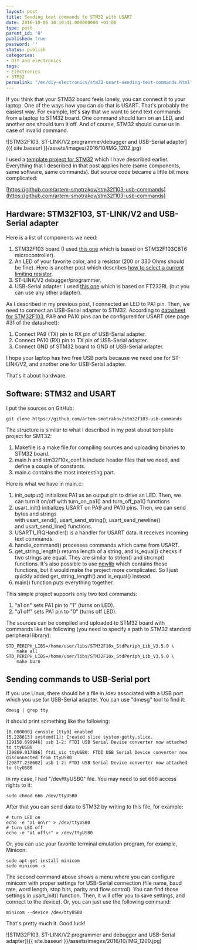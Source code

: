 ```yaml
---
layout: post
title: Sending text commands to STM32 with USART
date: 2016-10-06 10:10:41.000000000 +01:00
type: post
parent_id: '0'
published: true
password: ''
status: publish
categories:
- DIY and electronics
tags:
- Electronics
- STM32
permalink: "/en/diy-electronics/stm32-usart-sending-text-commands.html"
---
```

If you think that your STM32 board feels lonely, you can connect it to your laptop. One of the ways how you can do that&nbsp;is USART. That's probably the easiest way. For example, let's say that we want to send text commands from a laptop to STM32 board. One command should turn on an LED, and another one should turn it off. And of course, STM32 should curse us in case of invalid command.

![STM32F103, ST-LINK/V2 programmer/debugger and USB-Serial adapter]({{ site.baseurl }}/assets/images/2016/10/IMG_1202.jpg)

I used a [template project for STM32](http://blog.gypsyengineer.com/fun/a-template-project-for-stm32f103-on-linux.html)&nbsp;which I have described earlier. Everything that I described in that&nbsp;post applies here (same components, same software, same commands). But source code became a little bit more complicated:

[https://github.com/artem-smotrakov/stm32f103-usb-commands](https://github.com/artem-smotrakov/stm32f103-usb-commands)

## Hardware:&nbsp;STM32F103,&nbsp;ST-LINK/V2 and&nbsp;USB-Serial adapter

Here is a list of components we need:

1. STM32F103 board (I used [this one](https://www.aliexpress.com/item/1pcs-STM32F103C8T6-ARM-STM32-Minimum-System-Development-Board-Module-For-arduino/32478120209.html?spm=2114.13010608.0.57.JGYUo9) which is based on STM32F103C8T6 microcontroller).
2. An LED of your favorite color, and a resistor (200 or 330 Ohms should be fine). Here is another post which describes [how to select a current limiting resistor](http://blog.gypsyengineer.com/fun/limit-the-current-take-care-of-your-favorite-led.html).
3. ST-LINK/V2 debugger/programmer.
4. USB-Serial adapter. I used [this one](https://www.aliexpress.com/item/Free-shipping-FT232RL-FT232-FTDI-USB-3-3V-5-5V-to-TTL-Serial-Adapter-Module-Mini/32648254875.html?spm=2114.13010608.0.91.zmRfmD) which is based on&nbsp;FT232RL (but you can use any other adapter).

As&nbsp;I described in my previous post, I connected an LED to PA1 pin. Then, we need to connect an USB-Serial adapter to STM32. According to [datasheet for&nbsp;STM32F103](http://www.st.com/content/ccc/resource/technical/document/datasheet/33/d4/6f/1d/df/0b/4c/6d/CD00161566.pdf/files/CD00161566.pdf/jcr:content/translations/en.CD00161566.pdf), PA9 and PA10 pins can be configured for USART (see page #31 of the datasheet):

1. Connect PA9 (TX) pin to RX pin of USB-Serial adapter.
2. Connect PA10 (RX) pin to TX pin of USB-Serial adapter.
3. Connect GND of STM32 board to GND of USB-Serial adapter.

I hope your laptop has two free USB ports because we need one for&nbsp;ST-LINK/V2, and another one for USB-Serial adapter.

That's it about hardware.

## Software: STM32 and USART

I put the sources on GitHub:

```
git clone https://github.com/artem-smotrakov/stm32f103-usb-commands
```

The structure is similar to what I described in my post about template project for SMT32:

1. Makefile is a make file for compiling sources and uploading binaries to STM32 board.
2. main.h and stm32f10x\_conf.h include header files that we need, and define a couple of constants.
3. main.c contains the most interesting part.

Here is what we have in main.c:

1. init\_output() initializes PA1 as an output pin to drive an LED. Then, we can turn it on/off with&nbsp;turn\_on\_pa1() and turn\_off\_pa1() functions
2. usart\_init() initializes USART on PA9 and PA10 pins. Then, we can send bytes and strings with&nbsp;usart\_send(),&nbsp;usart\_send\_string(),&nbsp;usart\_send\_newline() and&nbsp;usart\_send\_line() functions.
3. USART1\_IRQHandler() is a handler for USART data. It receives incoming text commands.
4. handle\_command() processes commands which came from USART.
5. get\_string\_length() returns length of a string, and&nbsp;is\_equal() checks if two strings are equal. They are similar to strlen() and strcmp() functions.&nbsp;It's also possible to use [newlib](https://sourceware.org/newlib/)&nbsp;which contains those functions, but it would make the project more complicated. So I just quickly added&nbsp;get\_string\_length() and&nbsp;is\_equal() instead.
6. main() function puts everything together.

This simple project supports only two text commands:

1. "a1 on" sets PA1 pin to "1" (turns on LED).
2. "a1 off" sets PA1 pin to "0" (turns off LED).

The sources can be compiled and uploaded to STM32 board with commands like the following (you need to specify a path to STM32 standard peripheral library):

```
STD_PERIPH_LIBS=/home/user/libs/STM32F10x_StdPeriph_Lib_V3.5.0 \
    make all
STD_PERIPH_LIBS=/home/user/libs/STM32F10x_StdPeriph_Lib_V3.5.0 \
    make burn
```

## Sending commands&nbsp;to USB-Serial port

If you use Linux, there should be a file in /dev associated with a USB port which you use for USB-Serial adapter. You can use "dmesg" tool to find it:

```
dmesg | grep tty
```

It should print something like the following:

```
[0.000000] console [tty0] enabled
[5.228613] systemd[1]: Created slice system-getty.slice.
[29158.699946] usb 1-2: FTDI USB Serial Device converter now attached to ttyUSB0
[29869.017886] ftdi_sio ttyUSB0: FTDI USB Serial Device converter now disconnected from ttyUSB0
[29877.238602] usb 1-2: FTDI USB Serial Device converter now attached to ttyUSB0
```

In my case, I had "/dev/ttyUSB0" file. You may need to set 666 access rights&nbsp;to it:

```
sudo chmod 666 /dev/ttyUSB0
```

After that you can send data to STM32 by writing to this file, for example:

```
# turn LED on
echo -e "a1 on\r" > /dev/ttyUSB0
# turn LED off
echo -e "a1 off\r" > /dev/ttyUSB0
```

Or, you can use your favorite&nbsp;terminal emulation program, for example, Minicon:

```
sudo apt-get install minicom
sudo minicom -s
```

The second command above shows&nbsp;a menu where you can configure minicom with proper settings for USB-Serial connection (file name, baud rate, word length, stop bits, parity and flow control). You can find those settings in&nbsp;usart\_init() function. Then, it will offer you to save settings, and connect to the device). Or, you can just&nbsp;use the following command:

```
minicom --device /dev/ttyUSB0
```

That's pretty much it. Good luck!



![STM32F103, ST-LINK/V2 programmer and debugger and USB-Serial adapter]({{ site.baseurl }}/assets/images/2016/10/IMG_1200.jpg)




